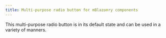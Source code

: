 ```yaml
---
title: Multi-purpose radio button for mBlazonry components
---
```


This multi-purpose radio button is in its default state and can be used in a variety of manners.